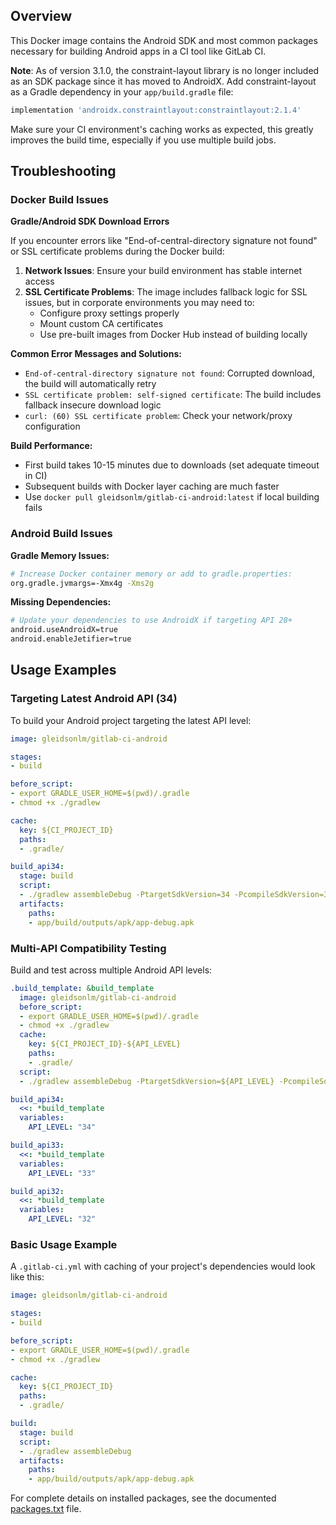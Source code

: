 ## Overview

This Docker image contains the Android SDK and most common packages necessary for building Android apps in a CI tool like GitLab CI.

**Note**: As of version 3.1.0, the constraint-layout library is no longer included as an SDK package since it has moved to AndroidX. Add constraint-layout as a Gradle dependency in your `app/build.gradle` file:
```gradle
implementation 'androidx.constraintlayout:constraintlayout:2.1.4'
```

Make sure your CI environment's caching works as expected, this greatly improves the build time, especially if you use multiple build jobs.

## Troubleshooting

### Docker Build Issues

**Gradle/Android SDK Download Errors**

If you encounter errors like "End-of-central-directory signature not found" or SSL certificate problems during the Docker build:

1. **Network Issues**: Ensure your build environment has stable internet access
2. **SSL Certificate Problems**: The image includes fallback logic for SSL issues, but in corporate environments you may need to:
   - Configure proxy settings properly
   - Mount custom CA certificates
   - Use pre-built images from Docker Hub instead of building locally

**Common Error Messages and Solutions:**

- `End-of-central-directory signature not found`: Corrupted download, the build will automatically retry
- `SSL certificate problem: self-signed certificate`: The build includes fallback insecure download logic
- `curl: (60) SSL certificate problem`: Check your network/proxy configuration

**Build Performance:**
- First build takes 10-15 minutes due to downloads (set adequate timeout in CI)
- Subsequent builds with Docker layer caching are much faster
- Use `docker pull gleidsonlm/gitlab-ci-android:latest` if local building fails

### Android Build Issues

**Gradle Memory Issues:**
```bash
# Increase Docker container memory or add to gradle.properties:
org.gradle.jvmargs=-Xmx4g -Xms2g
```

**Missing Dependencies:**
```bash
# Update your dependencies to use AndroidX if targeting API 28+
android.useAndroidX=true
android.enableJetifier=true
```

## Usage Examples

### Targeting Latest Android API (34)

To build your Android project targeting the latest API level:

```yaml
image: gleidsonlm/gitlab-ci-android

stages:
- build

before_script:
- export GRADLE_USER_HOME=$(pwd)/.gradle
- chmod +x ./gradlew

cache:
  key: ${CI_PROJECT_ID}
  paths:
  - .gradle/

build_api34:
  stage: build
  script:
  - ./gradlew assembleDebug -PtargetSdkVersion=34 -PcompileSdkVersion=34
  artifacts:
    paths:
    - app/build/outputs/apk/app-debug.apk
```

### Multi-API Compatibility Testing

Build and test across multiple Android API levels:

```yaml
.build_template: &build_template
  image: gleidsonlm/gitlab-ci-android
  before_script:
  - export GRADLE_USER_HOME=$(pwd)/.gradle
  - chmod +x ./gradlew
  cache:
    key: ${CI_PROJECT_ID}-${API_LEVEL}
    paths:
    - .gradle/
  script:
  - ./gradlew assembleDebug -PtargetSdkVersion=${API_LEVEL} -PcompileSdkVersion=${API_LEVEL}

build_api34:
  <<: *build_template
  variables:
    API_LEVEL: "34"

build_api33:
  <<: *build_template  
  variables:
    API_LEVEL: "33"

build_api32:
  <<: *build_template
  variables:
    API_LEVEL: "32"
```

### Basic Usage Example

A `.gitlab-ci.yml` with caching of your project's dependencies would look like this:

```yaml
image: gleidsonlm/gitlab-ci-android

stages:
- build

before_script:
- export GRADLE_USER_HOME=$(pwd)/.gradle
- chmod +x ./gradlew

cache:
  key: ${CI_PROJECT_ID}
  paths:
  - .gradle/

build:
  stage: build
  script:
  - ./gradlew assembleDebug
  artifacts:
    paths:
    - app/build/outputs/apk/app-debug.apk
```

For complete details on installed packages, see the documented [packages.txt](packages.txt) file.
